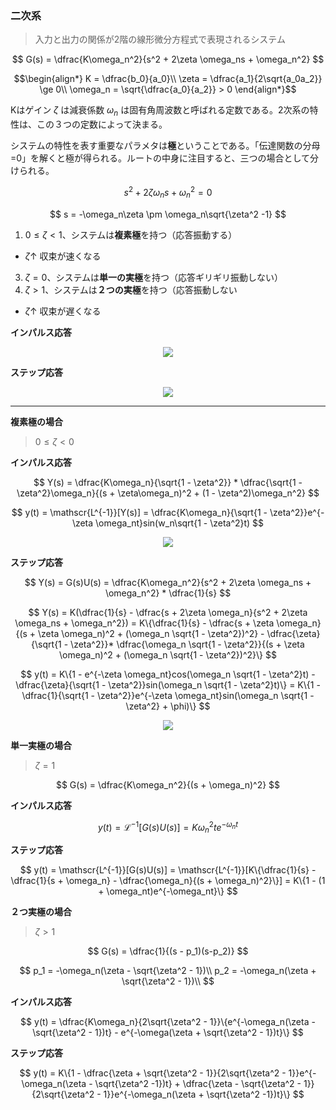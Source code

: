 ### 二次系
> 入力と出力の関係が2階の線形微分方程式で表現されるシステム

$$
  G(s) = \dfrac{K\omega_n^2}{s^2 + 2\zeta \omega_ns + \omega_n^2}
$$

$$\begin{align*}
  K = \dfrac{b_0}{a_0}\\
  \zeta = \dfrac{a_1}{2\sqrt{a_0a_2}} \ge 0\\
  \omega_n = \sqrt{\dfrac{a_0}{a_2}} > 0
\end{align*}$$

Kはゲイン $\zeta$ は減衰係数 $\omega_n$ は固有角周波数と呼ばれる定数である。2次系の特性は、この３つの定数によって決まる。

システムの特性を表す重要なパラメタは**極**ということである。「伝達関数の分母=0」を解くと極が得られる。ルートの中身に注目すると、三つの場合として分けられる。

$$
  s^2 + 2\zeta \omega_ns + \omega_n^2 = 0
$$

$$
  s = -\omega_n\zeta \pm \omega_n\sqrt{\zeta^2 -1}
$$

1. $0 \le \zeta < 1$、システムは**複素極**を持つ（応答振動する）
  - $\zeta \uparrow$ 収束が速くなる  
3. $\zeta = 0$、システムは**単一の実極**を持つ（応答ギリギリ振動しない）
4. $\zeta > 1$、システムは**２つの実極**を持つ（応答振動しない
  - $\zeta \uparrow$ 収束が遅くなる  

**インパルス応答**

<p align="center">
    <img src="https://controlabo.com/wp-content/uploads/2020/12/2nd_order_system_impulse_response-1.png"/>
</p>

**ステップ応答**

<p align="center">
    <img src="https://controlabo.com/wp-content/uploads/2020/12/2nd_order_system_step_response.png"/>
</p>

---
**複素極の場合**
> $0 \le \zeta < 0$

**インパルス応答**

$$
  Y(s) = \dfrac{K\omega_n}{\sqrt{1 - \zeta^2}} * \dfrac{\sqrt{1 - \zeta^2}\omega_n}{(s + \zeta\omega_n)^2 + (1 - \zeta^2)\omega_n^2}
$$

$$
  y(t) = \mathscr{L^{-1}}[Y(s)] = \dfrac{K\omega_n}{\sqrt{1 - \zeta^2}}e^{-\zeta \omega_nt}sin(w_n\sqrt{1 - \zeta^2}t)
$$

<p align="center">
    <img src="https://controlabo.com/wp-content/uploads/2020/12/2nd_order_system_impulse_response_oscillate.png"/>
</p>

**ステップ応答**

$$
  Y(s) = G(s)U(s) = \dfrac{K\omega_n^2}{s^2 + 2\zeta \omega_ns + \omega_n^2} * \dfrac{1}{s}
$$

$$
  Y(s) = K(\dfrac{1}{s} - \dfrac{s + 2\zeta \omega_n}{s^2 + 2\zeta \omega_ns + \omega_n^2}) = K\{\dfrac{1}{s} - \dfrac{s + \zeta \omega_n}{(s + \zeta \omega_n)^2 + (\omega_n \sqrt{1 - \zeta^2})^2} - \dfrac{\zeta}{\sqrt{1 - \zeta^2}}* \dfrac{\omega_n \sqrt{1 - \zeta^2}}{(s + \zeta \omega_n)^2 + (\omega_n \sqrt{1 - \zeta^2})^2}\}
$$

$$
  y(t) = K\{1 - e^{-\zeta \omega_nt}cos(\omega_n \sqrt{1 - \zeta^2}t) - \dfrac{\zeta}{\sqrt{1 - \zeta^2}}sin(\omega_n \sqrt{1 - \zeta^2}t)\} = K\{1 - \dfrac{1}{\sqrt{1 - \zeta^2}}e^{-\zeta \omega_nt}sin(\omega_n \sqrt{1 - \zeta^2} + \phi)\}
$$

<p align="center">
    <img src="https://controlabo.com/wp-content/uploads/2020/12/2nd_order_system_step_response_oscillate.png"/>
</p>

**単一実極の場合**
> $\zeta = 1$

$$
  G(s) = \dfrac{K\omega_n^2}{(s + \omega_n)^2}
$$

**インパルス応答**

$$
  y(t) = \mathscr{L^{-1}}[G(s)U(s)] = K\omega_n^2te^{-\omega_nt}
$$

**ステップ応答**

$$
  y(t) = \mathscr{L^{-1}}[G(s)U(s)] =  \mathscr{L^{-1}}[K\{\dfrac{1}{s} - \dfrac{1}{s + \omega_n} - \dfrac{\omega_n}{(s + \omega_n)^2}\}] = K\{1 - (1 + \omega_nt)e^{-\omega_nt}\} 
$$

**２つ実極の場合**
> $\zeta > 1$

$$
  G(s) = \dfrac{1}{(s - p_1)(s-p_2)}
$$

$$
  p_1 = -\omega_n(\zeta - \sqrt{\zeta^2 - 1})\\
  p_2 = -\omega_n(\zeta + \sqrt{\zeta^2 - 1})\\
$$

**インパルス応答**

$$
  y(t) = \dfrac{K\omega_n}{2\sqrt{\zeta^2 - 1}}\{e^{-\omega_n(\zeta - \sqrt{\zeta^2 - 1})t} - e^{-\omega(\zeta + \sqrt{\zeta^2 - 1})t}\}
$$

**ステップ応答**

$$
  y(t) = K\{1 -  \dfrac{\zeta + \sqrt{\zeta^2 - 1}}{2\sqrt{\zeta^2 - 1}}e^{-\omega_n(\zeta - \sqrt{\zeta^2 -1})t} + \dfrac{\zeta - \sqrt{\zeta^2 - 1}}{2\sqrt{\zeta^2 - 1}}e^{-\omega_n(\zeta + \sqrt{\zeta^2 -1})t}\}
$$
